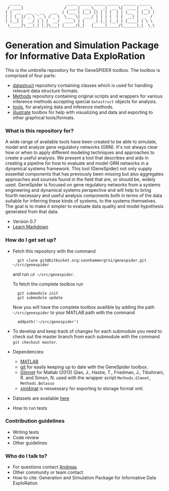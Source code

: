 
      _____                    _____ _____ _____ _____  ______ _____
     / ____|                  / ____|  __ \_   _|  __ \|  ____|  __ \
    | |  __  ___ _ __   ___  | (___ | |__) || | | |  | | |__  | |__) |
    | | |_ |/ _ \ '_ \ / _ \  \___ \|  ___/ | | | |  | |  __| |  _  /
    | |__| |  __/ | | |  __/  ____) | |    _| |_| |__| | |____| | \ \
     \_____|\___|_| |_|\___| |_____/|_|   |_____|_____/|______|_|  \_\

# Generation and Simulation Package for Informative Data ExploRation #
This is the umbrella repository for the GeneSPIDER toolbox.
The toolbox is comprised of four parts:
* [datastruct](https://bitbucket.org/sonnhammergrni/datastruct) repository containing classes which is used for handling relevant data structure formats.
* [Methods](https://bitbucket.org/sonnhammergrni/methods) repository containing original scripts and wrappers for various inference methods accepting special `datastruct` objects for analysis.
* [tools](https://bitbucket.org/sonnhammergrni/tools), for analysing data and inference methods.
* [illustrate](https://bitbucket.org/sonnhammergrni/illustrate) toolbox for help with visualizing and data and exporting to other graphical tools/formats.

### What is this repository for? ###
A wide range of available tools have been created to be able to simulate, model and analyze gene regulatory networks (GRN). It's not always clear how or when to apply different modeling techniques and approaches to create a useful analysis.  We present a tool that describes and aids in creating a pipeline for how to evaluate and model GRN networks in a dynamical systems framework.  This tool (GeneSpider) not only supply essential components that has previously been missing but also aggregates approaches and sources found in the field that are, or should be, widely used.  GeneSpider is focused on gene regulatory networks from a systems engineering and dynamical systems perspective and will help to bring fourth necessary and useful analysis components both in terms of the data suitable for inferring these kinds of systems, to the systems themselves. The goal is to make it simpler to evaluate data quality and model hypothesis generated from that data.

* Version 0.7
* [Learn Markdown](https://bitbucket.org/tutorials/markdowndemo)

### How do I get set up? ###

* Fetch this repository with the command

        git clone git@bitbucket.org:sonnhammergrni/genespider.git ~/src/genespider

    and run `cd ~/src/genespider`.

    To fetch the complete toolbox run

        git submodule init
        git submodule update

    Now you will have the complete toolbox availible by adding the path `~/src/genespider` to your MATLAB path with the command

        addpath('~/src/genespider')

* To develop and keep track of changes for each submodule you need to check out the master branch from each submodule with the command `git checkout master`.
* Dependencies:
  * [MATLAB](https://se.mathworks.com/products/matlab/)
  * [git](https://git-scm.com/) for easily keeping up to date with the GeneSpider toolbox.
  * [Glmnet](https://web.stanford.edu/~hastie/glmnet_matlab/) for Matlab (2013) Qian, J., Hastie, T., Friedman, J., Tibshirani, R. and Simon, N. used with the wrapper script `Methods.Glmnet`, `Methods.Bolasso`
  * [xml4mat](https://www.mathworks.com/matlabcentral/fileexchange/6268-xml4mat-v2-0) is nessessary for exporting to storage format xml.
* Datasets are available [here]()
* How to run tests

### Contribution guidelines ###

* Writing tests
* Code review
* Other guidelines

### Who do I talk to? ###

* For questions contact [Andreas](https://bitbucket.org/xparx)
* Other community or team contact
* How to cite: Generation and Simulation Package for Informative Data ExploRation
